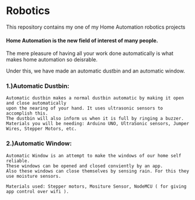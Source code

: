 # Robotics
This repository contains my one of my Home Automation robotics projects

#### Home Automation is the new field of interest of many people.
The mere pleasure of having all your work done automatically is what makes home automation so deisrable.

Under this, we have made an automatic dustbin and an automatic window.

### 1.)**Automatic Dustbin:**

    Automatic dustbin makes a normal dustbin automatic by making it open and close automatically
    upon the nearing of your hand. It uses ultrasonic sensors to accomplish this. 
    The dustbin will also inform us when it is full by ringing a buzzer.
    Materials you will be needing: Arduino UNO, UltraSonic sensors, Jumper Wires, Stepper Motors, etc.
        
### 2.)**Automatic Window:**
   
    Automatic Window is an attempt to make the windows of our home self reliable.
    These windows can be opened and closed conviently by an app.
    Also these windows can close themselves by sensing rain. For this they use moisture sensors.
    
    Materials used: Stepper motors, Mositure Sensor, NodeMCU ( for giving app control over wifi ).
    
    
  
